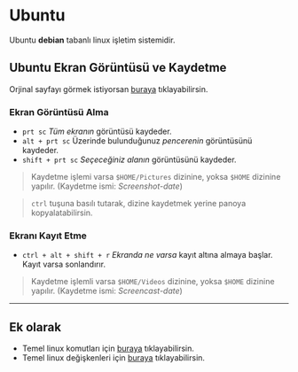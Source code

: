 # Ubuntu

Ubuntu **debian** tabanlı linux işletim sistemidir.

## Ubuntu Ekran Görüntüsü ve Kaydetme

Orjinal sayfayı görmek istiyorsan [buraya](https://help.ubuntu.com/stable/ubuntu-help/screen-shot-record.html) tıklayabilirsin.

### Ekran Görüntüsü Alma

- `prt sc` *Tüm ekranın* görüntüsü kaydeder.
- `alt + prt sc` Üzerinde bulunduğunuz *pencerenin* görüntüsünü kaydeder. 
- `shift + prt sc` *Seçeceğiniz alanın* görüntüsünü kaydeder.

> Kaydetme işlemi varsa `$HOME/Pictures` dizinine, yoksa `$HOME` dizinine yapılır. (Kaydetme ismi: *Screenshot-date*)

> `ctrl` tuşuna basılı tutarak, dizine kaydetmek yerine panoya kopyalatabilirsin.

### Ekranı Kayıt Etme

- `ctrl + alt + shift + r` *Ekranda ne varsa* kayıt altına almaya başlar. Kayıt varsa sonlandırır.

> Kaydetme işlemli varsa `$HOME/Videos` dizinine, yoksa `$HOME` dizinine yapılır. (Kaydetme ismi: *Screencast-date*)

---

## Ek olarak

- Temel linux komutları için [buraya](Bilgiler/Linux_Komutları.md) tıklayabilirsin.
- Temel linux değişkenleri için [buraya](Bilgiler/Linux_Değişkenleri.md) tıklayabilirsin.
